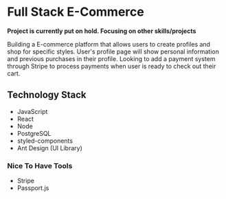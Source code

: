 # Full Stack E-Commerce 

**Project is currently put on hold. Focusing on other skills/projects**

Building a E-commerce platform that allows users to create profiles and shop for specific styles. User's profile page will show personal information and previous purchases in their profile. Looking to add a payment system through Stripe to process payments when user is ready to check out their cart.

## Technology Stack

- JavaScript
- React
- Node
- PostgreSQL
- styled-components
- Ant Design (UI Library)

### Nice To Have Tools

- Stripe
- Passport.js